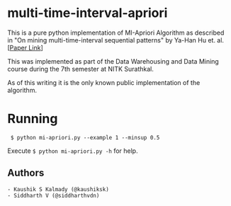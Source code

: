 # multi-time-interval-apriori

This is a pure python implementation of MI-Apriori Algorithm as described in "On mining multi-time-interval sequential patterns" by Ya-Han Hu et. al.[[Paper Link](https://doi.org/10.1016/j.datak.2009.05.003)]

This was implemented as part of the Data Warehousing and Data Mining course during the 7th semester at NITK Surathkal.

As of this writing it is the only known public implementation of the algorithm.

# Running
` $ python mi-apriori.py --example 1 --minsup 0.5`

Execute `$ python mi-apriori.py -h` for help.

## Authors
    - Kaushik S Kalmady (@kaushiksk)
    - Siddharth V (@siddharthvdn)


